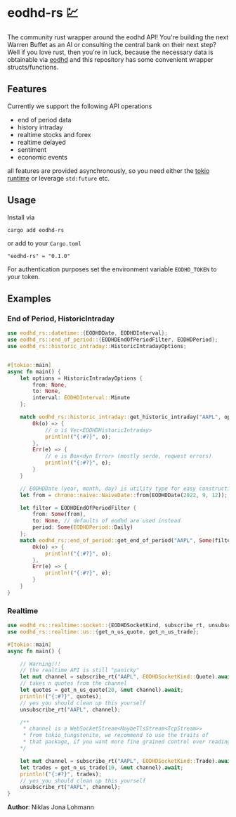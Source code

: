 # eodhd-rs 💹

The community rust wrapper around the eodhd API!
You're building the next Warren Buffet as an AI
or consulting the central bank on their next step?
Well if you love rust, then you're in luck, because
the necessary data is obtainable via [eodhd](https://eodhistoricaldata.com/)
and this repository has some convenient wrapper structs/functions.

## Features
Currently we support the following API operations

- end of period data
- history intraday
- realtime stocks and forex
- realtime delayed
- sentiment
- economic events

all features are provided asynchronously, so you need
either the [tokio runtime](https://tokio.rs/) or leverage `std:future` etc.

## Usage
Install via


```cargo add eodhd-rs```


or add to your `Cargo.toml`


```"eodhd-rs" = "0.1.0"```


For authentication purposes set the environment
variable `EODHD_TOKEN` to your token.

## Examples

### End of Period, HistoricIntraday

```rust
use eodhd_rs::datetime::{EODHDDate, EODHDInterval};
use eodhd_rs::end_of_period::{EODHDEndOfPeriodFilter, EODHDPeriod};
use eodhd_rs::historic_intraday::HistoricIntradayOptions;


#[tokio::main]
async fn main() {
    let options = HistoricIntradayOptions {
        from: None,
        to: None,
        interval: EODHDInterval::Minute
    };

    match eodhd_rs::historic_intraday::get_historic_intraday("AAPL", options).await {
        Ok(o) => {
            // o is Vec<EODHDHistoricIntraday>
            println!("{:#?}", o);
        },
        Err(e) => {
            // e is Box<dyn Error> (mostly serde, reqwest errors)
            println!("{:#?}", e);
        }
    }

    // EODHDDate (year, month, day) is utility type for easy construction of chrono's NaiveDates
    let from = chrono::naive::NaiveDate::from(EODHDDate(2022, 9, 12));

    let filter = EODHDEndOfPeriodFilter {
        from: Some(from),
        to: None, // defaults of eodhd are used instead
        period: Some(EODHDPeriod::Daily)
    };
    match eodhd_rs::end_of_period::get_end_of_period("AAPL", Some(filter)).await {
        Ok(o) => {
            println!("{:#?}", o);
        },
        Err(e) => {
            println!("{:#?}", e);
        }
    }
}
```

### Realtime 

```rust
use eodhd_rs::realtime::socket::{EODHDSocketKind, subscribe_rt, unsubscribe_rt};
use eodhd_rs::realtime::us::{get_n_us_quote, get_n_us_trade};

#[tokio::main]
async fn main() {

    // Warning!!!
    // the realtime API is still "panicky"
    let mut channel = subscribe_rt("AAPL", EODHDSocketKind::Quote).await;
    // takes n quotes from the channel
    let quotes = get_n_us_quote(20, &mut channel).await;
    println!("{:#?}", quotes);
    // yes you should clean up this yourself
    unsubscribe_rt("AAPL", channel);

    /**
     * channel is a WebSocketStream<MaybeTlsStream<TcpStream>>
     * from tokio_tungstenite, we recommend to use the traits of
     * that package, if you want more fine grained control over reading from the channel.
    */

    let mut channel = subscribe_rt("AAPL", EODHDSocketKind::Trade).await;
    let trades = get_n_us_trade(10, &mut channel).await;
    println!("{:#?}", trades);
    // yes you should clean up this yourself
    unsubscribe_rt("AAPL", channel);
}
```

**Author**: Niklas Jona Lohmann
